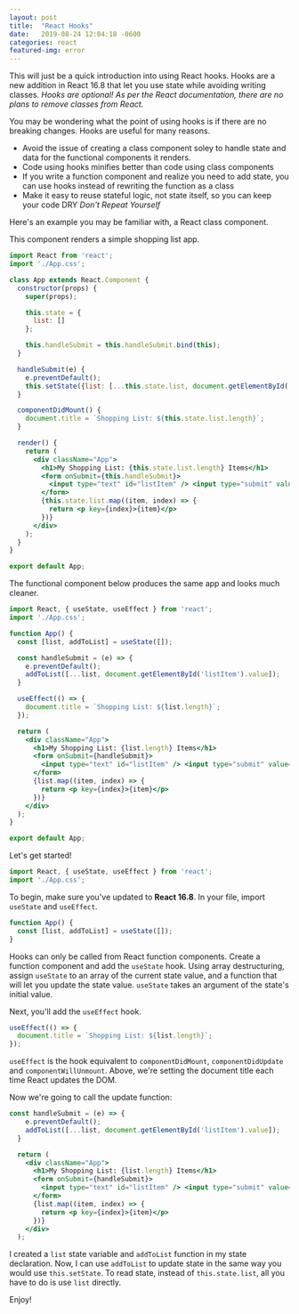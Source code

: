 ```yaml
---
layout: post
title:  "React Hooks"
date:   2019-08-24 12:04:18 -0600
categories: react
featured-img: error
---
```

This will just be a quick introduction into using React hooks. Hooks are a new addition in React 16.8 that let you use state while avoiding writing classes. _Hooks are optional! As per the React documentation, there are no plans to remove classes from React._

You may be wondering what the point of using hooks is if there are no breaking changes. Hooks are useful for many reasons.

* Avoid the issue of creating a class component soley to handle state and data for the functional components it renders.
* Code using hooks minifies better than code using class components
* If you write a function component and realize you need to add state, you can use hooks instead of rewriting the function as a class
* Make it easy to reuse stateful logic, not state itself, so you can keep your code DRY _Don't Repeat Yourself_

Here's an example you may be familiar with, a React class component.

This component renders a simple shopping list app.


```jsx
import React from 'react';
import './App.css';

class App extends React.Component {
  constructor(props) {
    super(props);

    this.state = {
      list: []
    };

    this.handleSubmit = this.handleSubmit.bind(this);
  }

  handleSubmit(e) {
    e.preventDefault();
    this.setState({list: [...this.state.list, document.getElementById('listItem').value]});
  }

  componentDidMount() {
    document.title = `Shopping List: ${this.state.list.length}`;
  }

  render() {
    return (
      <div className="App">
        <h1>My Shopping List: {this.state.list.length} Items</h1>
        <form onSubmit={this.handleSubmit}>
          <input type="text" id="listItem" /> <input type="submit" value="Add" id="submit" />
        </form>
        {this.state.list.map((item, index) => {
          return <p key={index}>{item}</p>
        })}
      </div>
    );
  }
}

export default App;
```


The functional component below produces the same app and looks much cleaner.


```jsx
import React, { useState, useEffect } from 'react';
import './App.css';

function App() {
  const [list, addToList] = useState([]);

  const handleSubmit = (e) => {
    e.preventDefault();
    addToList([...list, document.getElementById('listItem').value]);
  }

  useEffect(() => {
    document.title = `Shopping List: ${list.length}`;
  });

  return (
    <div className="App">
      <h1>My Shopping List: {list.length} Items</h1>
      <form onSubmit={handleSubmit}>
        <input type="text" id="listItem" /> <input type="submit" value="Add" id="submit" />
      </form>
      {list.map((item, index) => {
        return <p key={index}>{item}</p>
      })}
    </div>
  );
}

export default App;
```


Let's get started!


```jsx
import React, { useState, useEffect } from 'react';
import './App.css';
```


To begin, make sure you've updated to **React 16.8**. In your file, import `useState` and `useEffect`.


```jsx
function App() {
  const [list, addToList] = useState([]);
}
```


Hooks can only be called from React function components. Create a function component and add the `useState` hook. Using array destructuring, assign `useState` to an array of the current state value, and a function that will let you update the state value. `useState` takes an argument of the state's initial value.

Next, you'll add the `useEffect` hook.


```jsx
useEffect(() => {
  document.title = `Shopping List: ${list.length}`;
});
```


`useEffect` is the hook equivalent to `componentDidMount`, `componentDidUpdate` and `componentWillUnmount`. Above, we're setting the document title each time React updates the DOM.


Now we're going to call the update function:

```jsx
const handleSubmit = (e) => {
    e.preventDefault();
    addToList([...list, document.getElementById('listItem').value]);
  }
```

```jsx
  return (
    <div className="App">
      <h1>My Shopping List: {list.length} Items</h1>
      <form onSubmit={handleSubmit}>
        <input type="text" id="listItem" /> <input type="submit" value="Add" id="submit" />
      </form>
      {list.map((item, index) => {
        return <p key={index}>{item}</p>
      })}
    </div>
  );
```


I created a `list` state variable and `addToList` function in my state declaration. Now, I can use `addToList` to update state in the same way you would use `this.setState`. To read state, instead of `this.state.list`, all you have to do is use `list` directly.


Enjoy!